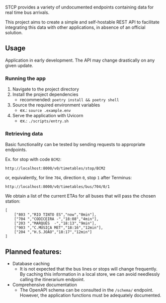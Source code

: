 STCP provides a variety of undocumented endpoints containing data for real time bus arrivals.

This project aims to create a simple and self-hostable REST API to facilitate integrating this data with other applications, in absence of an official solution.


## Usage
Application in early development. The API may change drastically on any given update.

### Running the app
1. Navigate to the project directory
2. Install the project dependencies
   - recommended: `poetry install && poetry shell`
3. Source the required environment variables
   - ex.: `source .example.env`
4. Serve the application with Uvicorn 
   - ex.: `./scripts/entry.sh`

### Retrieving data
Basic functionality can be tested by sending requests to appropriate endpoints.

Ex. for stop with code `BCM2`:
```
http://localhost:8000/v0/timetables/stop/BCM2
```
or, equivalently, for line `704`, direction `0`, stop `1` after Terminus:
```
http://localhost:8000/v0/timetables/bus/704/0/1
```

We obtain a list of the current ETAs for all buses that will pass the chosen station:
```
[
    ["803 ","RIO TINTO ES","now","0min"],
    ["704 ","CODICEIRA -","18:08","4min"],
    ["203 ","MARQUÊS  -","18:13","9min"],
    ["903 ","C.MÚSICA MET","18:16","12min"],
    ["204 ","H.S.JOÃO","18:17","12min"]
]
```


## Planned features:
- Database caching
    - It is not expected that the bus lines or stops will change frequently. By caching this information in a local store, we can avoid needlessly calling the itinerarium endpoint.
- Comprehensive documentation
    - The OpenAPI schema can be consulted in the `/schema/` endpoint. However, the application functions must be adequately documented.
